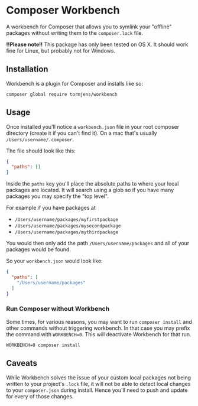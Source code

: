 # Composer Workbench

A workbench for Composer that allows you to symlink your "offline" packages without writing them to the `composer.lock` file.

__!!Please note!!__ This package has only been tested on OS X. It should work fine for Linux, but probably not for Windows.

## Installation

Workbench is a plugin for Composer and installs like so:

`composer global require tormjens/workbench`

## Usage

Once installed you'll notice a `workbench.json` file in your root composer directory (create it if you can't find it). On a mac that's usually `/Users/username/.composer`. 

The file should look like this:
```json
{
  "paths": []
}
```

Inside the `paths` key you'll place the absolute paths to where your local packages are located. It will search using a glob so if you have many packages you may specify the "top level".

For example if you have packages at

* `/Users/username/packages/myfirstpackage`
* `/Users/username/packages/mysecondpackage`
* `/Users/username/packages/mythirdpackage`

You would then only add the path `/Users/username/packages` and all of your packages would be found.

So your `workbench.json` would look like:

```json
{
  "paths": [
    "/Users/username/packages"
  ]
}
```

### Run Composer without Workbench

Some times, for various reasons, you may want to run `composer install` and other commands without triggering workbench. 
In that case you may prefix the command with `WORKBENCH=0`. This will deactivate Workbench for that run.

`WORKBENCH=0 composer install`


## Caveats

While Workbench solves the issue of your custom local packages not being written to your project's `.lock` file, it will
not be able to detect local changes to your `composer.json` during install. Hence you'll need to push and update for every
of those changes.
